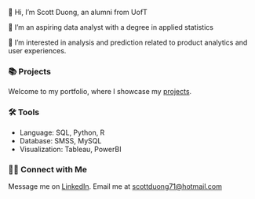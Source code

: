 👋 Hi, I’m Scott Duong, an alumni from UofT 

🌱 I’m an aspiring data analyst with a degree in applied statistics

👀 I’m interested in analysis and prediction related to product analytics and user experiences. 

### 📚 Projects
Welcome to my portfolio, where I showcase my [projects](https://github.com/jidafan/Data-Analyst-Portfolio).

### 🛠️ Tools
* Language: SQL, Python, R
* Database: SMSS, MySQL
* Visualization: Tableau, PowerBI

### 👋🏻 Connect with Me
Message me on [LinkedIn](https://www.linkedin.com/in/scott-duong/).
Email me at scottduong71@hotmail.com
<!--
**jidafan/jidafan** is a ✨ _special_ ✨ repository because its `README.md` (this file) appears on your GitHub profile.

Here are some ideas to get you started:

- 🔭 I’m currently working on ...
- 🌱 I’m currently learning ...
- 👯 I’m looking to collaborate on ...
- 🤔 I’m looking for help with ...
- 💬 Ask me about ...
- 📫 How to reach me: ...
- 😄 Pronouns: ...
- ⚡ Fun fact: ...
-->
